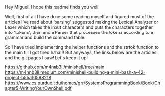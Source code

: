 Hey Miguel! I hope this readme finds you well!

Well, first of all I have done some reading myself and figured most of the articles I've read
about 'parsing' suggested making the Lexical Analyzer or Lexer which takes the input characters and 
puts the characters together into 'tokens', then and a Parser that processes the 
tokens according to a grammar and build the command table.

So I have tried implementing the helper functions and the strtok function to the main till I got
tired haha!!! But anyways, the links below are the articles and the git pages I saw! Let's keep it up!



https://github.com/m4nnb3ll/minishell/tree/main
https://m4nnb3ll.medium.com/minishell-building-a-mini-bash-a-42-project-b55a10598218
https://www.cs.purdue.edu/homes/grr/SystemsProgrammingBook/Book/Chapter5-WritingYourOwnShell.pdf

